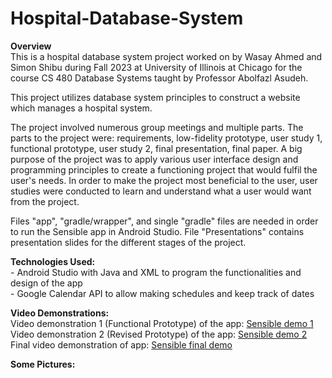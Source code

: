 # Hospital-Database-System

<b>Overview</b><br>
This is a hospital database system project worked on by Wasay Ahmed and Simon Shibu during Fall 2023 at University of Illinois at Chicago for the course CS 480 Database Systems taught by Professor Abolfazl Asudeh.

This project utilizes database system principles to construct a website which manages a hospital system.   

The project involved numerous group meetings and multiple parts. The parts to the project were: requirements, low-fidelity prototype, user study 1, functional prototype, user study 2, final presentation, final paper. A big purpose of the project was to apply various user interface design and programming principles to create a functioning project that would fulfil the user's needs. In order to make the project most beneficial to the user, user studies were conducted to learn and understand what a user would want from the project.

Files "app", "gradle/wrapper", and single "gradle" files are needed in order to run the Sensible app in Android Studio. File "Presentations" contains presentation slides for the different stages of the project.

<b>Technologies Used:</b>
<br>- Android Studio with Java and XML to program the functionalities and design of the app
<br>- Google Calendar API to allow making schedules and keep track of dates

<b>Video Demonstrations:</b><br>
Video demonstration 1 (Functional Prototype) of the app: [Sensible demo 1](https://www.youtube.com/watch?v=PKy3lueN2vc) <br>
Video demonstration 2 (Revised Prototype) of the app: [Sensible demo 2](https://www.youtube.com/watch?v=Fbwp1LPtAjs) <br>
Final video demonstration of app: [Sensible final demo](https://youtu.be/eHUHJUbTqMg)

<b>Some Pictures:</b><br><br>
